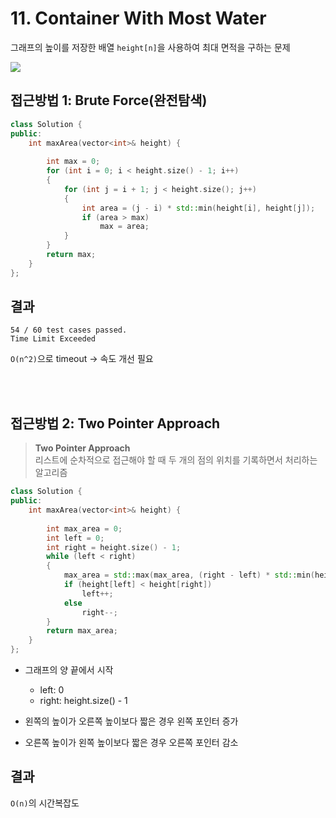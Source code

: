 # 11. Container With Most Water

그래프의 높이를 저장한 배열 ```height[n]```을 사용하여 최대 면적을 구하는 문제

![](https://s3-lc-upload.s3.amazonaws.com/uploads/2018/07/17/question_11.jpg)

## 접근방법 1: Brute Force(완전탐색)
```cpp
class Solution {
public:
    int maxArea(vector<int>& height) {
        
        int max = 0;
        for (int i = 0; i < height.size() - 1; i++)
        {
            for (int j = i + 1; j < height.size(); j++)
            {
                int area = (j - i) * std::min(height[i], height[j]);
                if (area > max)
                    max = area;
            }
        }   
        return max;
    }
};
```
## 결과
	54 / 60 test cases passed. 
    Time Limit Exceeded
```O(n^2)```으로 timeout
-> 속도 개선 필요

<br><br>

## 접근방법 2: Two Pointer Approach

> **Two Pointer Approach**<br>
> 리스트에 순차적으로 접근해야 할 때 두 개의 점의 위치를 기록하면서 처리하는 알고리즘

```cpp
class Solution {
public:
    int maxArea(vector<int>& height) {
        
        int max_area = 0;
        int left = 0;
        int right = height.size() - 1;
        while (left < right)
        {
            max_area = std::max(max_area, (right - left) * std::min(height[right], height[left]));
            if (height[left] < height[right])
                left++;
            else
                right--;
        }
        return max_area;
    }
};
```
- 그래프의 양 끝에서 시작
    - left: 0
    - right: height.size() - 1

- 왼쪽의 높이가 오른쪽 높이보다 짧은 경우 왼쪽 포인터 증가 
- 오른쪽 높이가 왼쪽 높이보다 짧은 경우 오른쪽 포인터 감소

## 결과
```O(n)```의 시간복잡도